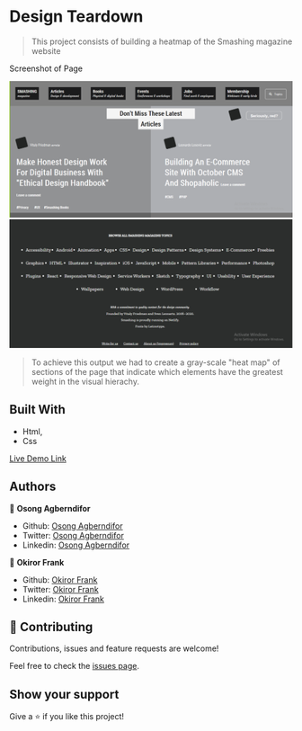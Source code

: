 # Design Teardown

> This project consists of building a heatmap of the Smashing magazine website

Screenshot of Page

![screenshot 1](screen1.PNG) 
![screenshot 2](screen2.PNG) 

> To achieve this output we had to create a gray-scale "heat map" of sections of the page that indicate
  which elements have the greatest weight in the visual hierachy.

## Built With

- Html,
- Css


[Live Demo Link](https://rawcdn.githack.com/OA7/Design-Teardown/9c6a363726c46ce0bd6851a090983be5e506dff1/index.html)



## Authors

👤 **Osong Agberndifor**

- Github: [Osong Agberndifor](https://github.com/OA7)
- Twitter: [Osong Agberndifor](https://twitter.com/Osong17)
- Linkedin: [Osong Agberndifor](https://linkedin.com/osong-agberndifor)

👤 **Okiror Frank**

- Github: [Okiror Frank](https://github.com/frankopkusianwar)
- Twitter: [Okiror Frank](https://twitter.com/franko0781)
- Linkedin: [Okiror Frank](https://linkedin.com/in/frank-okiror-250076b5)

## 🤝 Contributing

Contributions, issues and feature requests are welcome!

Feel free to check the [issues page](https://github.com/OA7/Design-Teardown/issues).

## Show your support

Give a ⭐️ if you like this project!
